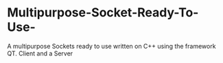 # Multipurpose-Socket-Ready-To-Use-
A multipurpose Sockets ready to use written on C++ using the framework QT. Client and a Server 
